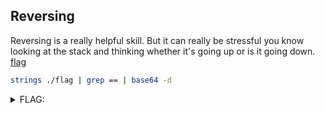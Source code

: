 ## Reversing

Reversing is a really helpful skill. But it can really be stressful you know looking at the stack and thinking whether it's going up or is it going down. [flag](./flag ':ignore')

```bash
strings ./flag | grep == | base64 -d
```

<details><summary>FLAG:</summary>

```
tryhackme{s7r1ngs?_0r_r4b1n2?}
```

</details>
